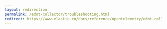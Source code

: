 ```yaml
---
layout: redirection
permalink: /edot-collector/troubleshooting.html
redirect: https://www.elastic.co/docs/reference/opentelemetry/edot-collector/troubleshooting.html
---
```

